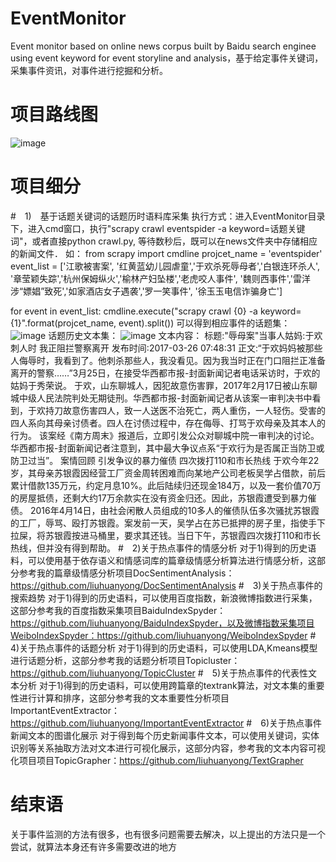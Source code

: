 # EventMonitor
Event monitor based on online news corpus  built by Baidu search enginee using event keyword  for event storyline and analysis，基于给定事件关键词，采集事件资讯，对事件进行挖掘和分析。 
# 项目路线图
 ![image](https://github.com/liuhuanyong/EventMonitor/blob/master/image/project.png)
# 项目细分
#　1)　基于话题关键词的话题历时语料库采集
执行方式：进入EventMonitor目录下，进入cmd窗口，执行"scrapy crawl eventspider -a keyword=话题关键词"，或者直接python crawl.py, 等待数秒后，既可以在news文件夹中存储相应的新闻文件．
如：
from scrapy import cmdline
projcet_name = 'eventspider'
event_list = ['江歌被害案', '红黄蓝幼儿园虐童','于欢杀死辱母者','白银连环杀人',
              '章莹颖失踪','杭州保姆纵火','榆林产妇坠楼','老虎咬人事件',
               '魏则西事件','雷洋涉“嫖娼”致死','如家酒店女子遇袭','罗一笑事件',
              '徐玉玉电信诈骗身亡']

for event in event_list:
    cmdline.execute("scrapy crawl {0} -a keyword={1}".format(projcet_name, event).split())
可以得到相应事件的话题集：
 ![image](https://github.com/liuhuanyong/EventMonitor/blob/master/image/topic.png)
 话题历史文本集：
 ![image](https://github.com/liuhuanyong/EventMonitor/blob/master/image/news.png)
文本内容：
标题:"辱母案"当事人姑妈:于欢刺人时 我正阻拦警察离开
发布时间:2017-03-26 07:48:31
正文:“于欢妈妈被那些人侮辱时，我看到了。他刺杀那些人，我没看见。因为我当时正在门口阻拦正准备离开的警察……”3月25日，在接受华西都市报-封面新闻记者电话采访时，于欢的姑妈于秀荣说。
于欢，山东聊城人，因犯故意伤害罪，2017年2月17日被山东聊城中级人民法院判处无期徒刑。华西都市报-封面新闻记者从该案一审判决书中看到，于欢持刀故意伤害四人，致一人送医不治死亡，两人重伤，一人轻伤。受害的四人系向其母亲讨债者。四人在讨债过程中，存在侮辱、打骂于欢母亲及其本人的行为。
该案经《南方周末》报道后，立即引发公众对聊城中院一审判决的讨论。华西都市报-封面新闻记者注意到，其中最大争议点系“于欢行为是否属正当防卫或防卫过当”。
案情回顾
引发争议的暴力催债
四次拨打110和市长热线
于欢今年22岁，其母亲苏银霞因经营工厂资金周转困难而向某地产公司老板吴学占借款，前后累计借款135万元，约定月息10%。此后陆续归还现金184万，以及一套价值70万的房屋抵债，还剩大约17万余款实在没有资金归还。因此，苏银霞遭受到暴力催债。
2016年4月14日，由社会闲散人员组成的10多人的催债队伍多次骚扰苏银霞的工厂，辱骂、殴打苏银霞。案发前一天，吴学占在苏已抵押的房子里，指使手下拉屎，将苏银霞按进马桶里，要求其还钱。当日下午，苏银霞四次拨打110和市长热线，但并没有得到帮助。
#　2)关于热点事件的情感分析
对于1)得到的历史语料，可以使用基于依存语义和情感词库的篇章级情感分析算法进行情感分析，这部分参考我的篇章级情感分析项目DocSentimentAnalysis：https://github.com/liuhuanyong/DocSentimentAnalysis
#　3)关于热点事件的搜索趋势
对于1)得到的历史语料，可以使用百度指数，新浪微博指数进行采集，这部分参考我的百度指数采集项目BaiduIndexSpyder：https://github.com/liuhuanyong/BaiduIndexSpyder，以及微博指数采集项目WeiboIndexSpyder：https://github.com/liuhuanyong/WeiboIndexSpyder
#　4)关于热点事件的话题分析
对于1)得到的历史语料，可以使用LDA,Kmeans模型进行话题分析，这部分参考我的话题分析项目Topicluster：https://github.com/liuhuanyong/TopicCluster
#　5)关于热点事件的代表性文本分析
对于1)得到的历史语料，可以使用跨篇章的textrank算法，对文本集的重要性进行计算和排序，这部分参考我的文本重要性分析项目ImportantEventExtractor：https://github.com/liuhuanyong/ImportantEventExtractor
#　6)关于热点事件新闻文本的图谱化展示
对于得到每个历史新闻事件文本，可以使用关键词，实体识别等关系抽取方法对文本进行可视化展示，这部分内容，参考我的文本内容可视化项目项目TopicGrapher：https://github.com/liuhuanyong/TextGrapher

# 结束语
关于事件监测的方法有很多，也有很多问题需要去解决，以上提出的方法只是一个尝试，就算法本身还有许多需要改进的地方